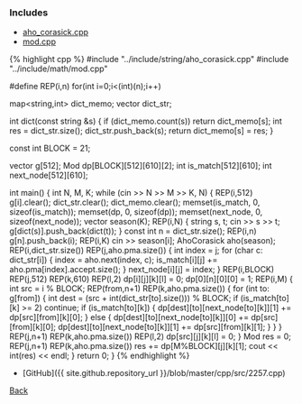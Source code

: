 ### Includes

- [aho_corasick.cpp](../include/string/aho_corasick)
- [mod.cpp](../include/math/mod)

{% highlight cpp %}
#include "../include/string/aho_corasick.cpp"
#include "../include/math/mod.cpp"

#define REP(i,n) for(int i=0;i<(int)(n);i++)

map<string,int> dict_memo;
vector<string> dict_str;

int dict(const string &s) {
  if (dict_memo.count(s)) return dict_memo[s];
  int res = dict_str.size();
  dict_str.push_back(s);
  return dict_memo[s] = res;
}

const int BLOCK = 21;

vector<int> g[512];
Mod dp[BLOCK][512][610][2];
int is_match[512][610];
int next_node[512][610];

int main() {
  int N, M, K;
  while (cin >> N >> M >> K, N) {
    REP(i,512) g[i].clear();
    dict_str.clear(); dict_memo.clear();
    memset(is_match, 0, sizeof(is_match));
    memset(dp, 0, sizeof(dp));
    memset(next_node, 0, sizeof(next_node));
    vector<string> season(K);
    REP(i,N) {
      string s, t;
      cin >> s >> t;
      g[dict(s)].push_back(dict(t));
    }
    const int n = dict_str.size();
    REP(i,n) g[n].push_back(i);
    REP(i,K) cin >> season[i];
    AhoCorasick<State> aho(season);
    REP(i,dict_str.size()) REP(j,aho.pma.size()) {
      int index = j;
      for (char c: dict_str[i]) {
        index = aho.next(index, c);
        is_match[i][j] += aho.pma[index].accept.size();
      }
      next_node[i][j] = index;
    }
    REP(i,BLOCK) REP(j,512) REP(k,610) REP(l,2) dp[i][j][k][l] = 0;
    dp[0][n][0][0] = 1;
    REP(i,M) {
      int src = i % BLOCK;
      REP(from,n+1) REP(k,aho.pma.size()) {
        for (int to: g[from]) {
          int dest = (src + int(dict_str[to].size())) % BLOCK;
          if (is_match[to][k] >= 2) continue;
          if (is_match[to][k]) {
            dp[dest][to][next_node[to][k]][1] += dp[src][from][k][0];
          }
          else {
            dp[dest][to][next_node[to][k]][0] += dp[src][from][k][0];
            dp[dest][to][next_node[to][k]][1] += dp[src][from][k][1];
          }
        }
      }
      REP(j,n+1) REP(k,aho.pma.size()) REP(l,2) dp[src][j][k][l] = 0;
    }
    Mod res = 0;
    REP(j,n+1) REP(k,aho.pma.size()) res += dp[M%BLOCK][j][k][1];
    cout << int(res) << endl;
  }
  return 0;
}
{% endhighlight %}

- [GitHub]({{ site.github.repository_url }}/blob/master/cpp/src/2257.cpp)

[Back](..)
